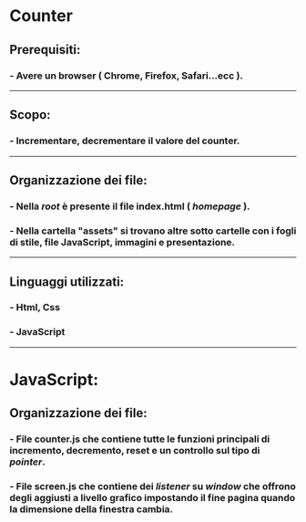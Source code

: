 # **Counter**
## **Prerequisiti:** 
### - Avere un browser ( Chrome, Firefox, Safari...ecc ).

---

## **Scopo:** 
### - Incrementare, decrementare il valore del counter.

---

## **Organizzazione dei file:** 
### - Nella _root_ è presente il file **index.html** ( _homepage_ ).
### - Nella cartella "**assets**" si trovano altre sotto cartelle con i fogli di stile, file JavaScript, immagini e presentazione.

---

## **Linguaggi utilizzati:** 
### - Html, Css
### - JavaScript

---

# **JavaScript:** 

## **Organizzazione dei file:**
### - File **counter.js** che contiene tutte le funzioni principali di incremento, decremento, reset e un controllo sul tipo di _pointer_.
### - File **screen.js** che contiene dei _listener_ su _window_ che offrono degli aggiusti a livello grafico impostando il fine pagina quando la dimensione della finestra cambia.